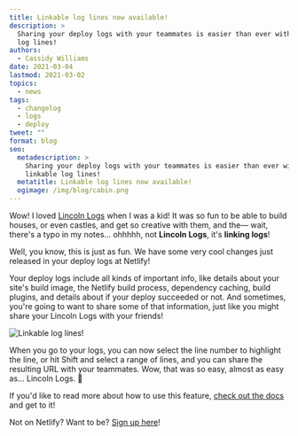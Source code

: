 ```yaml
---
title: Linkable log lines now available!
description: >
  Sharing your deploy logs with your teammates is easier than ever with linkable
  log lines!
authors:
  - Cassidy Williams
date: 2021-03-04
lastmod: 2021-03-02
topics:
  - news
tags:
  - changelog
  - logs
  - deploy
tweet: ""
format: blog
seo:
  metadescription: >
    Sharing your deploy logs with your teammates is easier than ever with
    linkable log lines!
  metatitle: Linkable log lines now available!
  ogimage: /img/blog/cabin.png
---
```

Wow! I loved [Lincoln Logs](https://www.basicfun.com/lincoln-logs.html) when I was a kid! It was so fun to be able to build houses, or even castles, and get so creative with them, and the— wait, there's a typo in my notes... ohhhhh, not **Lincoln Logs**, it's **linking logs**!

Well, you know, this is just as fun. We have some very cool changes just released in your deploy logs at Netlify!

Your deploy logs include all kinds of important info, like details about your site's build image, the Netlify build process, dependency caching, build plugins, and details about if your deploy succeeded or not. And sometimes, you're going to want to share some of that information, just like you might share your Lincoln Logs with your friends!

![Linkable log lines!](/img/blog/loglines.png "Linkable log lines!")

When you go to your logs, you can now select the line number to highlight the line, or hit Shift and select a range of lines, and you can share the resulting URL with your teammates. Wow, that was so easy, almost as easy as... Lincoln Logs. 👀

If you'd like to read more about how to use this feature, [check out the docs](https://docs.netlify.com/site-deploys/overview/?utm_campaign=devex-cs&utm_source=blog&utm_content=loglines#share-log-content) and get to it!

Not on Netlify? Want to be? [Sign up here](https://app.netlify.com/signup?utm_campaign=devex-cs&utm_source=blog&utm_content=signup)!
